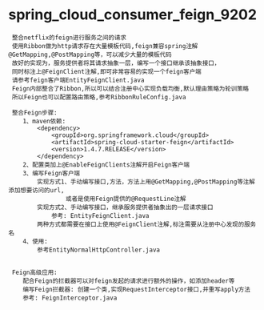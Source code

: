 # spring_cloud_consumer_feign_9202
    
     整合netflix的feign进行服务之间的请求
     使用Ribbon做为http请求存在大量模板代码,feign兼容spring注解@GetMapping,@PostMapping等，可以减少大量的模板代码
     故好的实现为，服务提供者将其请求抽象一层，编写一个接口继承该抽象接口，
     同时标注上@FeignClient注解,即可非常容易的实现一个feign客户端
     请参考feign客户端EntityFeignClient.java
     Feign内部整合了Ribbon,所以可以结合注册中心实现负载均衡,默认理由策略为轮训策略
     所以Feign也可以配置路由策略,参考RibbonRuleConfig.java
     
     整合Feign步骤:
        1、maven依赖:
            <dependency>
                <groupId>org.springframework.cloud</groupId>
                <artifactId>spring-cloud-starter-feign</artifactId>
                <version>1.4.7.RELEASE</version>
            </dependency>
        2、配置类加上@EnableFeignClients注解开启Feign客户端
        3、编写Feign客户端
            实现方式1、手动编写接口,方法，方法上用@GetMapping,@PostMapping等注解添加想要访问的url,
                    或者是使用Feign提供的@RequestLine注解
            实现方式2、手动编写接口，继承服务提供者抽象出的一层请求接口
                参考: EntityFeignClient.java
            两种方式都需要在接口上使用@FeignClient注解,标注需要从注册中心发现的服务名
        4、使用:
            参考EntityNormalHttpController.java
     
     
     Feign高级应用:
        配合Feign的拦截器可以对feign发起的请求进行额外的操作，如添加header等
        编写Feign拦截器: 创建一个类,实现RequestInterceptor接口,并重写apply方法
        参考: FeignInterceptor.java
     
     